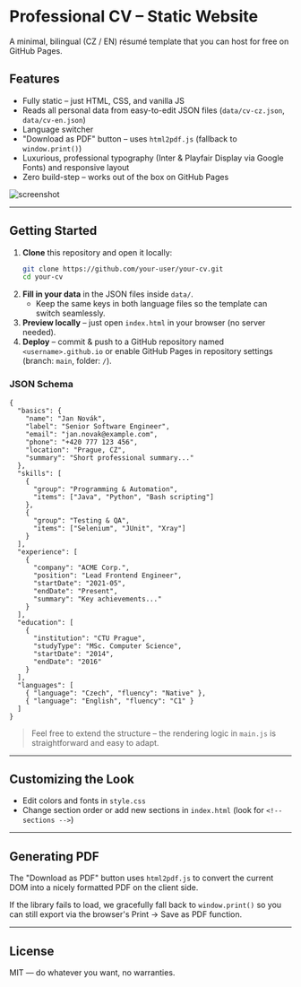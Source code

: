 # Professional CV – Static Website

A minimal, bilingual (CZ / EN) résumé template that you can host for free on GitHub Pages.

## Features

* Fully static – just HTML, CSS, and vanilla JS
* Reads all personal data from easy-to-edit JSON files (`data/cv-cz.json`, `data/cv-en.json`)
* Language switcher
* "Download as PDF" button – uses `html2pdf.js` (fallback to `window.print()`)
* Luxurious, professional typography (Inter & Playfair Display via Google Fonts) and responsive layout
* Zero build-step – works out of the box on GitHub Pages

![screenshot](docs/screenshot.png)

---

## Getting Started

1. **Clone** this repository and open it locally:
   ```bash
   git clone https://github.com/your-user/your-cv.git
   cd your-cv
   ```
2. **Fill in your data** in the JSON files inside `data/`.
   * Keep the same keys in both language files so the template can switch seamlessly.
3. **Preview locally** – just open `index.html` in your browser (no server needed).
4. **Deploy** – commit & push to a GitHub repository named `<username>.github.io` or enable GitHub Pages in repository settings (branch: `main`, folder: `/`).

### JSON Schema

```jsonc
{
  "basics": {
    "name": "Jan Novák",
    "label": "Senior Software Engineer",
    "email": "jan.novak@example.com",
    "phone": "+420 777 123 456",
    "location": "Prague, CZ",
    "summary": "Short professional summary..."
  },
  "skills": [
    {
      "group": "Programming & Automation",
      "items": ["Java", "Python", "Bash scripting"]
    },
    {
      "group": "Testing & QA",
      "items": ["Selenium", "JUnit", "Xray"]
    }
  ],
  "experience": [
    {
      "company": "ACME Corp.",
      "position": "Lead Frontend Engineer",
      "startDate": "2021-05",
      "endDate": "Present",
      "summary": "Key achievements..."
    }
  ],
  "education": [
    {
      "institution": "CTU Prague",
      "studyType": "MSc. Computer Science",
      "startDate": "2014",
      "endDate": "2016"
    }
  ],
  "languages": [
    { "language": "Czech", "fluency": "Native" },
    { "language": "English", "fluency": "C1" }
  ]
}
```

> Feel free to extend the structure – the rendering logic in `main.js` is straightforward and easy to adapt.

---

## Customizing the Look

* Edit colors and fonts in `style.css`
* Change section order or add new sections in `index.html` (look for `<!-- sections -->`)

---

## Generating PDF

The "Download as PDF" button uses `html2pdf.js` to convert the current DOM into a nicely formatted PDF on the client side.

If the library fails to load, we gracefully fall back to `window.print()` so you can still export via the browser's Print → Save as PDF function.

---

## License

MIT — do whatever you want, no warranties. 